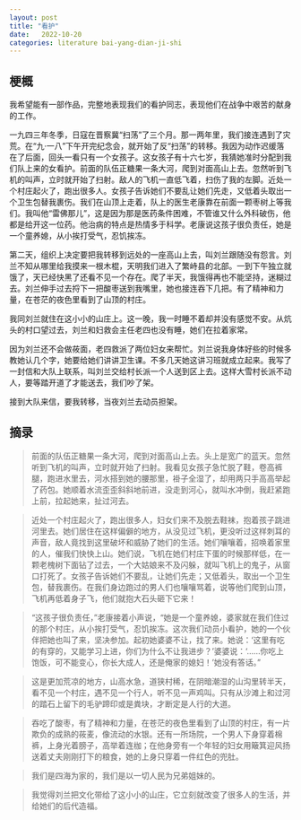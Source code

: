 ```yaml
---
layout: post
title: "看护"
date:   2022-10-20
categories: literature bai-yang-dian-ji-shi
---
```


## 梗概

我希望能有一部作品，完整地表现我们的看护同志，表现他们在战争中艰苦的献身的工作。

一九四三年冬季，日寇在晋察冀“扫荡”了三个月。那一两年里，我们接连遇到了灾荒。在“九·一八”下午开完纪念会，就开始了反“扫荡”的转移。我因为动作迟缓落在了后面，回头一看只有一个女孩子。这女孩子有十六七岁，我猜她准时分配到我们队上来的女看护。前面的队伍正糖果一条大河，爬到对面高山上去。忽然听到飞机的叫声，立时就开始了扫射。敌人的飞机一直低飞着，扫伤了我的左脚。近处一个村庄起火了，跑出很多人。女孩子告诉她们不要乱让她们先走，又低着头取出一个卫生包替我裹伤。我们在山顶上走着，队上的医生老康靠在前面一颗枣树上等我们。我叫他“雷佛那儿”，这是因为那是医药条件困难，不管谁又什么外科破伤，他都是给开这一位药。他治病的特点是热情多于科学。老康说这孩子很负责任，她是一个童养媳，从小挨打受气，忍饥挨冻。

第二天，组织上决定要把我转移到远处的一座高山上去，叫刘兰跟随没有怨言。刘兰不知从哪里给我摸来一根木棍，天明我们进入了繁峙县的北部。一到下午独立就饿了，天已经快黑了还看不见一个存在。爬了半天，我饿得再也不能坚持，迷糊过去。刘兰伸手过去捋下一把酸枣送到我嘴里，她也接连吞下几把。有了精神和力量，在苍茫的夜色里看到了山顶的村庄。

我同刘兰就住在这小小的山庄上。这一晚，我一时睡不着却并没有感觉不安。从炕头的村口望过去，刘兰和妇救会主任老四也没有睡，她们在拉着家常。

因为刘兰还不会做莜面，老四救派了两位妇女来帮忙。刘兰说我身体好些的时候多教她认几个字，她要给她们讲讲卫生课。不多几天她这讲习班就成立起来。我写了一封信和大队上联系，叫刘兰交给村长派一个人送到区上去。这样大雪村长派不动人，要等踏开道了才能送去，我们吵了架。

接到大队来信，要我转移，当夜刘兰去动员担架。

## 摘录

> 前面的队伍正糖果一条大河，爬到对面高山上去。头上是宽广的蓝天。忽然听到飞机的叫声，立时就开始了扫射。我看见女孩子急忙脱了鞋，卷高裤腿，跑进水里去，河水搭到她的腰那里，褂子全湿了，却用两只手高高举起了药包。她顺着水流歪歪斜斜地前进，没走到河心，就叫水冲倒，我赶紧跑上前，拉起她来，扯过河去。

> 近处一个村庄起火了，跑出很多人，妇女们来不及脱去鞋袜，抱着孩子跳进河里去。她们居住在这样偏僻的地方，从没见过飞机，更没听过这样刺耳的声音，敌人竟找到这里破坏和威胁了她们的生活。她们嚷嚷着，招唤着家里的人，催我们快快上山。她们说，飞机在她们村庄下蛋的时候那样低，在一颗老槐树下面钻了过去，一个大姑娘来不及闪躲，就叫飞机上的鬼子，从窗口打死了。女孩子告诉她们不要乱，让她们先走；又低着头，取出一个卫生包，替我裹伤。在我们身边跑过的男人们也嚷嚷骂着，说等他们爬到山顶，飞机再低着身子飞，他们就抱大石头砸下它来！

> “这孩子很负责任，”老康接着小声说，“她是一个童养媳，婆家就在我们住过的那个村庄，从小挨打受气，忍饥挨冻。这次我们动员小看护，她的一个伙伴把她也叫了来，坚决参加。起初她婆婆不让，找了来。她说：‘这里有吃的有穿的，又能学习上进，你们为什么不让我进步？’婆婆说：‘……你吃上饱饭，可不能变心，你长大成人，还是俺家的媳妇！’她没有答话。”

> 这是更加荒凉的地方，山高水急，道狭村稀，在阴暗潮湿的山沟里转半天，看不见一个村庄，遇不见一个行人，听不见一声鸡叫。只有从沙滩上和过河的踏石上留下的毛驴蹄印或是粪块，才断定是人行的大道。

> 吞吃了酸枣，有了精神和力量，在苍茫的夜色里看到了山顶的村庄，有一片欺负的成熟的莜麦，像流动的水银。还有一所场院，一个男人下身穿着棉裤，上身光着膀子，高举着连枷；在他身旁有一个年轻的妇女用簸箕迎风扬送着丈夫刚刚打下的粮食，她的上身只穿着一件红色的兜肚。

> 我们是四海为家的，我们是以一切人民为兄弟姐妹的。

> 我觉得刘兰把文化带给了这小小的山庄，它立刻就改变了很多人的生活，并给她们的后代造福。